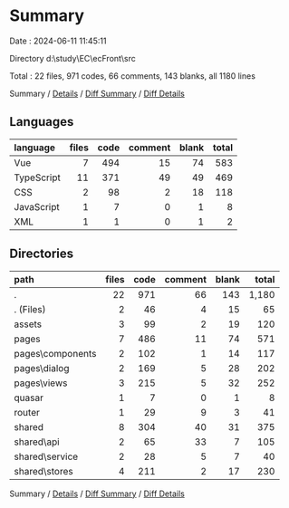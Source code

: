 # Summary

Date : 2024-06-11 11:45:11

Directory d:\\study\\EC\\ecFront\\src

Total : 22 files,  971 codes, 66 comments, 143 blanks, all 1180 lines

Summary / [Details](details.md) / [Diff Summary](diff.md) / [Diff Details](diff-details.md)

## Languages
| language | files | code | comment | blank | total |
| :--- | ---: | ---: | ---: | ---: | ---: |
| Vue | 7 | 494 | 15 | 74 | 583 |
| TypeScript | 11 | 371 | 49 | 49 | 469 |
| CSS | 2 | 98 | 2 | 18 | 118 |
| JavaScript | 1 | 7 | 0 | 1 | 8 |
| XML | 1 | 1 | 0 | 1 | 2 |

## Directories
| path | files | code | comment | blank | total |
| :--- | ---: | ---: | ---: | ---: | ---: |
| . | 22 | 971 | 66 | 143 | 1,180 |
| . (Files) | 2 | 46 | 4 | 15 | 65 |
| assets | 3 | 99 | 2 | 19 | 120 |
| pages | 7 | 486 | 11 | 74 | 571 |
| pages\\components | 2 | 102 | 1 | 14 | 117 |
| pages\\dialog | 2 | 169 | 5 | 28 | 202 |
| pages\\views | 3 | 215 | 5 | 32 | 252 |
| quasar | 1 | 7 | 0 | 1 | 8 |
| router | 1 | 29 | 9 | 3 | 41 |
| shared | 8 | 304 | 40 | 31 | 375 |
| shared\\api | 2 | 65 | 33 | 7 | 105 |
| shared\\service | 2 | 28 | 5 | 7 | 40 |
| shared\\stores | 4 | 211 | 2 | 17 | 230 |

Summary / [Details](details.md) / [Diff Summary](diff.md) / [Diff Details](diff-details.md)